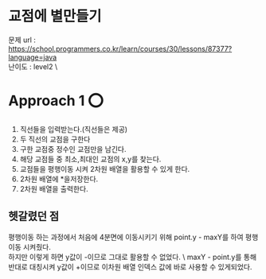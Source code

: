 # 교점에 별만들기
문제 url : https://school.programmers.co.kr/learn/courses/30/lessons/87377?language=java \
난이도 : level2 \

# Approach 1 ⭕

1. 직선들을 입력받는다.(직선들은 제공)
2. 두 직선의 교점을 구한다
3. 구한 교점중 정수인 교점만을 남긴다.
4. 해당 교점들 중 최소,최대인 교점의 x,y를 찾는다.
5. 교점들을 평행이동 시켜 2차원 배열을 활용할 수 있게 한다.
6. 2차원 배열에 *을저장한다.
7. 2차원 배열을 출력한다.

## 헷갈렸던 점
평행이동 하는 과정에서 처음에 4분면에 이동시키기 위해 point.y - maxY를 하여 평행이동 시켜줬다. \
하지만 이렇게 하면 y값이 -이므로 그대로 활용할 수 없었다. \ 
maxY - point.y를 통해 반대로 대칭시켜 y값이 +이므로 이차원 배열 인덱스 값에 바로 사용할 수 있게되었다. 

